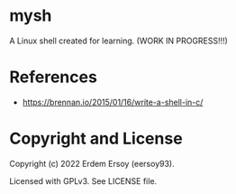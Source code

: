 # mysh
A Linux shell created for learning. (WORK IN PROGRESS!!!)

# References

- https://brennan.io/2015/01/16/write-a-shell-in-c/

# Copyright and License
Copyright (c) 2022 Erdem Ersoy (eersoy93).

Licensed with GPLv3. See LICENSE file.
